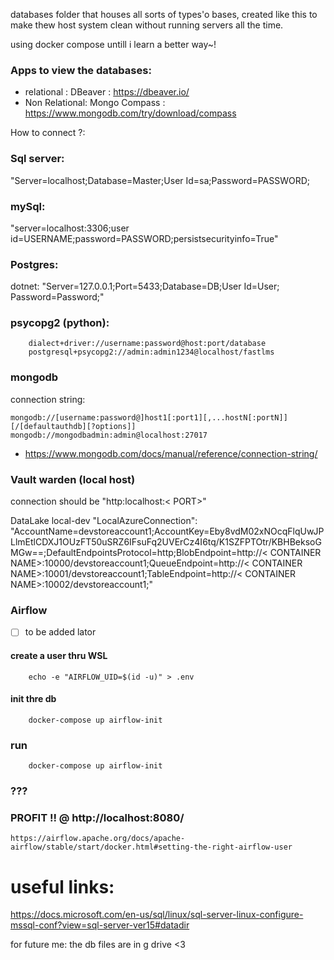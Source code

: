databases folder that houses all sorts of types'o bases,
created like this to make thew host system clean without running servers all the time.

using docker compose untill i learn a better way~!


### Apps to view the databases:
- relational : DBeaver : https://dbeaver.io/
- Non Relational: Mongo Compass : https://www.mongodb.com/try/download/compass

How to connect ?:

### Sql server:
"Server=localhost;Database=Master;User Id=sa;Password=PASSWORD;

### mySql:
"server=localhost:3306;user id=USERNAME;password=PASSWORD;persistsecurityinfo=True"

### Postgres:
dotnet:
"Server=127.0.0.1;Port=5433;Database=DB<Can be Empty>;User Id=User;                 Password=Password;"

### psycopg2 (python):
```
    dialect+driver://username:password@host:port/database
    postgresql+psycopg2://admin:admin1234@localhost/fastlms
```

### mongodb
connection string: 
```
mongodb://[username:password@]host1[:port1][,...hostN[:portN]][/[defaultauthdb][?options]]
mongodb://mongodbadmin:admin@localhost:27017
```
- https://www.mongodb.com/docs/manual/reference/connection-string/


### Vault warden (local host)
connection should be "http:localhost:< PORT>"

DataLake local-dev
"LocalAzureConnection": "AccountName=devstoreaccount1;AccountKey=Eby8vdM02xNOcqFlqUwJPLlmEtlCDXJ1OUzFT50uSRZ6IFsuFq2UVErCz4I6tq/K1SZFPTOtr/KBHBeksoGMGw==;DefaultEndpointsProtocol=http;BlobEndpoint=http://< CONTAINER NAME>:10000/devstoreaccount1;QueueEndpoint=http://< CONTAINER NAME>:10001/devstoreaccount1;TableEndpoint=http://< CONTAINER NAME>:10002/devstoreaccount1;"

### Airflow
- [ ] to be added lator
#### create a user thru WSL
``` 
    echo -e "AIRFLOW_UID=$(id -u)" > .env
```
#### init thre db
```
    docker-compose up airflow-init
```
### run 
```
    docker-compose up airflow-init
```
### ???

### PROFIT !! @ http://localhost:8080/
``` https://airflow.apache.org/docs/apache-airflow/stable/start/docker.html#setting-the-right-airflow-user  ```

# useful links:

https://docs.microsoft.com/en-us/sql/linux/sql-server-linux-configure-mssql-conf?view=sql-server-ver15#datadir

for future me: the db files are in g drive <3
